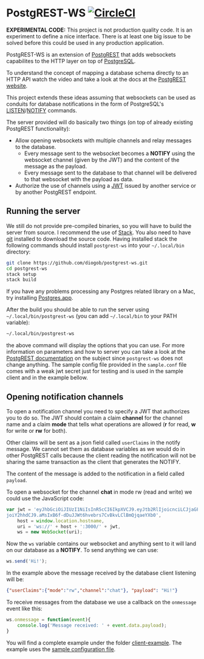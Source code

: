# PostgREST-WS [![CircleCI](https://circleci.com/gh/diogob/postgrest-ws.svg?style=svg)](https://circleci.com/gh/diogob/postgrest-ws)

**EXPERIMENTAL CODE:** This project is not production quality code. It is an experiment to define a nice interface. There is at least one big issue to be solved before this could be used in any production application.

PostgREST-WS is an extension of [PostgREST](https://github.com/begriffs/postgrest)
that adds websockets capabilites to the HTTP layer on top of [PostgreSQL](https://www.postgresql.org).

To understand the concept of mapping a database schema directly to an HTTP API watch the video and take
a look at the docs at the [PostgREST website](http://postgrest.com).

This project extends these ideas assuming that websockets can be used as conduits for database notifications
in the form of PostgreSQL's [LISTEN](https://www.postgresql.org/docs/current/static/sql-listen.html)/[NOTIFY](https://www.postgresql.org/docs/current/static/sql-notify.html) commands.

The server provided will do basically two things (on top of already existing PostgREST functionality):

 * Allow opening websockets with multiple channels and relay messages to the database.
   * Every message sent to the websocket becomes a **NOTIFY** using the websocket channel (given by the JWT) and the content of the message as the payload.
   * Every message sent to the database to that channel will be delivered to that websocket with the payload as data.
 * Authorize the use of channels using a [JWT](https://jwt.io) issued by another service or by another PostgREST endpoint.

## Running the server

We still do not provide pre-compiled binaries, so you will have to build the server from source.
I recommend the use of [Stack](http://docs.haskellstack.org/en/stable/README/).
You also need to have [git](https://git-scm.com) installed to download the source code.
Having installed stack the following commands should install `postgrest-ws` into your `~/.local/bin` directory:

```bash
git clone https://github.com/diogob/postgrest-ws.git
cd postgrest-ws
stack setup
stack build
```

If you have any problems processing any Postgres related library on a Mac, try installing [Postgres.app](http://postgresapp.com/).

After the build you should be able to run the server using `~/.local/bin/postgrest-ws` (you can add `~/.local/bin` to your PATH variable):

```bash
~/.local/bin/postgrest-ws
```

the above command will display the options that you can use.
For more information on parameters and how to server you can take a look at the [PostgREST documentation](https://postgrest.com/en/v0.4/admin.html) on the subject since `postgrest-ws` does not change anything.
The sample config file provided in the `sample.conf` file comes with a weak jwt secret just for testing and is used in the sample client and in the example bellow.

## Opening notification channels

To open a notification channel you need to specify a JWT that authorizes you to do so.
The JWT should contain a claim **channel** for the channel name and a claim **mode** that tells what operations are allowed (**r** for read, **w** for write or **rw** for both).

Other claims will be sent as a json field called `userClaims` in the notify message.
We cannot set them as database variables as we would do in other PostgREST calls because the
client reading the notification will not be sharing the same transaction as the client that generates the NOTIFY.

The content of the message is added to the notification in a field called `payload`.

To open a websocket for the channel **chat** in mode rw (read and write) we could use the JavaScript code:
```javascript
var jwt = 'eyJhbGciOiJIUzI1NiIsInR5cCI6IkpXVCJ9.eyJtb2RlIjoicnciLCJjaGFubmVsI\
joiY2hhdCJ9.aMsIxB6f-dDuJJWt6hvebrs7CvBkvLClBmQjqaeYXb0',
    host = window.location.hostname,
    uri = 'ws://' + host + ':3000/' + jwt,
    ws = new WebSocket(uri);
```

Now the `ws` variable contains our websocket and anything sent to it will land on our database as a **NOTIFY**.
To send anything we can use:

```javascript
ws.send('Hi!');
```        

In the example above the message received by the database client listening will be:
```json
{"userClaims":{"mode":"rw","channel":"chat"}, "payload": "Hi!"}
```

To receive messages from the database we use a callback on the `onmessage` event like this:

```javascript
ws.onmessage = function(event){
    console.log('Message received: ' + event.data.payload);
}
```

You will find a complete example under the folder [client-example](https://github.com/diogob/postgrest-ws/tree/master/client-example).
The example uses the [sample configuration file](https://github.com/diogob/postgrest-ws/tree/master/sample.conf).
